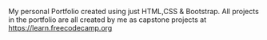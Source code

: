 My personal Portfolio created using just HTML,CSS & Bootstrap.
All projects in the portfolio are all created by me as capstone projects at https://learn.freecodecamp.org
